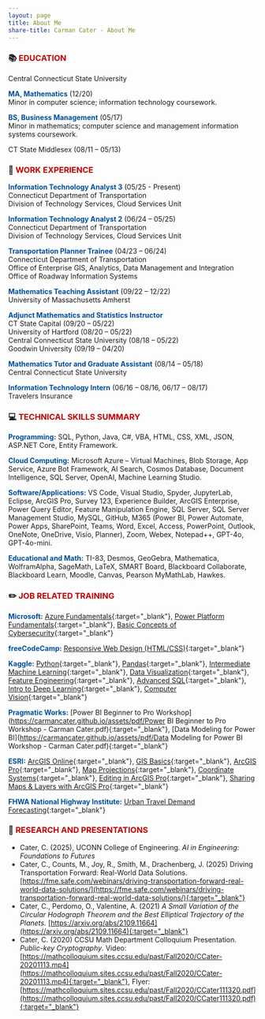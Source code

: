 ```yaml
---
layout: page
title: About Me
share-title: Carman Cater - About Me
---
```


### :books: <span style="color: #C00000">EDUCATION</span>

Central Connecticut State University 

<span style="color: #004E9A">**MA, Mathematics**</span> (12/20)  
Minor in computer science; information technology coursework.  

<span style="color: #004E9A">**BS, Business Management**</span> (05/17)  
Minor in mathematics; computer science and management information systems coursework.

CT State Middlesex (08/11 – 05/13)

### :office: <span style="color: #C00000">WORK EXPERIENCE</span>

<span style="color: #004E9A">**Information Technology Analyst 3**</span> (05/25 - Present)   
Connecticut Department of Transportation  
Division of Technology Services, Cloud Services Unit  

<span style="color: #004E9A">**Information Technology Analyst 2**</span> (06/24 – 05/25)   
Connecticut Department of Transportation  
Division of Technology Services, Cloud Services Unit  

<span style="color: #004E9A">**Transportation Planner Trainee**</span>  (04/23 – 06/24)  
Connecticut Department of Transportation  
Office of Enterprise GIS, Analytics, Data Management and Integration  
Office of Roadway Information Systems

<span style="color: #004E9A">**Mathematics Teaching Assistant**</span> (09/22 – 12/22)  
University of Massachusetts Amherst

<span style="color: #004E9A">**Adjunct Mathematics and Statistics Instructor**</span>  
CT State Capital (09/20 – 05/22)  
University of Hartford (08/20 – 05/22)  
Central Connecticut State University (08/18 – 05/22)  
Goodwin University (09/19 – 04/20)

<span style="color: #004E9A">**Mathematics Tutor and Graduate Assistant**</span> (08/14 – 05/18)  
Central Connecticut State University 

<span style="color: #004E9A">**Information Technology Intern**</span> (06/16 – 08/16, 06/17 – 08/17)  
Travelers Insurance

### :computer: <span style="color: #C00000">TECHNICAL SKILLS SUMMARY</span>

<span style="color: #004E9A">**Programming:**</span> SQL, Python, Java, C#, VBA, HTML, CSS, XML, JSON, ASP.NET Core, Entity Framework.

<span style="color: #004E9A">**Cloud Computing:**</span> Microsoft Azure – Virtual Machines, Blob Storage, App Service, Azure Bot Framework, AI Search, Cosmos Database, Document Intelligence, SQL Server, OpenAI, Machine Learning Studio.

<span style="color: #004E9A">**Software/Applications:**</span> VS Code, Visual Studio, Spyder, JupyterLab, Eclipse, ArcGIS Pro, Survey 123, Experience Builder, ArcGIS Enterprise, Power Query Editor, Feature Manipulation Engine, SQL Server, SQL Server Management Studio, MySQL, GitHub, M365 (Power BI, Power Automate, Power Apps, SharePoint, Teams, Word, Excel, Access, PowerPoint, Outlook, OneNote, OneDrive, Visio, Planner), Zoom, Webex, Notepad++, GPT-4o, GPT-4o-mini.

<span style="color: #004E9A">**Educational and Math:**</span> TI-83, Desmos, GeoGebra, Mathematica, WolframAlpha, SageMath, LaTeX, SMART Board, Blackboard Collaborate, Blackboard Learn, Moodle, Canvas, Pearson MyMathLab, Hawkes. 

### :pencil2: <span style="color: #C00000">JOB RELATED TRAINING</span>

<span style="color: #004E9A">**Microsoft:**</span> [Azure Fundamentals](https://learn.microsoft.com/en-us/users/carmancater/transcript/dg8qqte0kn16o9j?tab=tab-learning-paths){:target="_blank"}, [Power Platform Fundamentals](https://learn.microsoft.com/en-us/users/carmancater/transcript/dg8qqte0kn16o9j?tab=tab-learning-paths){:target="_blank"}, [Basic Concepts of Cybersecurity](https://learn.microsoft.com/en-us/users/carmancater/transcript/dg8qqte0kn16o9j?tab=tab-learning-paths){:target="_blank"}

<span style="color: #004E9A">**freeCodeCamp:**</span> [Responsive Web Design (HTML/CSS)](https://www.freecodecamp.org/certification/niteoneuaf/responsive-web-design){:target="_blank"}

<span style="color: #004E9A">**Kaggle:**</span> [Python](https://www.kaggle.com/learn/certification/ccater/python){:target="_blank"}, [Pandas](https://www.kaggle.com/learn/certification/ccater/pandas){:target="_blank"}, [Intermediate Machine Learning](https://www.kaggle.com/learn/certification/ccater/intermediate-machine-learning){:target="_blank"}, [Data Visualization](https://www.kaggle.com/learn/certification/ccater/data-visualization){:target="_blank"}, [Feature Engineering](https://www.kaggle.com/learn/certification/ccater/feature-engineering){:target="_blank"}, [Advanced SQL](https://www.kaggle.com/learn/certification/ccater/advanced-sql){:target="_blank"}, [Intro to Deep Learning](https://www.kaggle.com/learn/certification/ccater/intro-to-deep-learning){:target="_blank"}, [Computer Vision](https://www.kaggle.com/learn/certification/ccater/computer-vision){:target="_blank"}

<span style="color: #004E9A">**Pragmatic Works:**</span> [Power BI Beginner to Pro Workshop](https://carmancater.github.io/assets/pdf/Power BI Beginner to Pro Workshop - Carman Cater.pdf){:target="_blank"}, [Data Modeling for Power BI](https://carmancater.github.io/assets/pdf/Data Modeling for Power BI Workshop - Carman Cater.pdf){:target="_blank"}

<span style="color: #004E9A">**ESRI:**</span> [ArcGIS Online](https://www.esri.com/training/TrainingRecord/Certificate/niteoneuaf/63f397c9d7c0ad50296133a0/300){:target="_blank"}, [GIS Basics](https://www.esri.com/training/TrainingRecord/Certificate/carman.cater_CTDOT/64b6ac3a4a632523fe3afb64/240){:target="_blank"}, [ArcGIS Pro](https://www.esri.com/training/TrainingRecord/Certificate/carman.cater_CTDOT/64cbf5a958ad78436f8e0ea5/240){:target="_blank"}, [Map Projections](https://www.esri.com/training/TrainingRecord/Certificate/carman.cater_CTDOT/654a81cbc2e70746bde1b7de/300){:target="_blank"}, [Coordinate Systems](https://www.esri.com/training/TrainingRecord/Certificate/carman.cater_CTDOT/65b080cb498903513abf54e0/300){:target="_blank"}, [Editing in ArcGIS Pro](https://www.esri.com/training/TrainingRecord/Certificate/carman.cater_CTDOT/6608276001ad13002759e586/240){:target="_blank"}, [Sharing Maps & Layers with ArcGIS Pro](https://www.esri.com/training/TrainingRecord/Certificate/carman.cater_CTDOT/6611e0626e9a9a13a9f81e0a/240){:target="_blank"}

<span style="color: #004E9A">**FHWA National Highway Institute:**</span> [Urban Travel Demand Forecasting](https://www.nhi.fhwa.dot.gov/downloads/catalog/FHWA-NHI-152054.pdf){:target="_blank"}

### :page_facing_up: <span style="color: #C00000">RESEARCH AND PRESENTATIONS</span>

- Cater, C. (2025), UCONN College of Engineering. *AI in Engineering: Foundations to Futures*
- Cater, C., Counts, M., Joy, R., Smith, M., Drachenberg, J. (2025) Driving Transportation Forward: Real-World Data Solutions. [https://fme.safe.com/webinars/driving-transportation-forward-real-world-data-solutions/](https://fme.safe.com/webinars/driving-transportation-forward-real-world-data-solutions/){:target="_blank"}
- Cater, C., Perdomo, O., Valentine, A. (2021) *A Small Variation of the Circular Hodograph Theorem and the Best Elliptical Trajectory of the Planets.*  [https://arxiv.org/abs/2109.11664](https://arxiv.org/abs/2109.11664){:target="_blank"}
- Cater, C. (2020) CCSU Math Department Colloquium Presentation. *Public-key Cryptography*. Video: [https://mathcolloquium.sites.ccsu.edu/past/Fall2020/CCater-20201113.mp4](https://mathcolloquium.sites.ccsu.edu/past/Fall2020/CCater-20201113.mp4){:target="_blank"}, Flyer: [https://mathcolloquium.sites.ccsu.edu/past/Fall2020/CCater111320.pdf](https://mathcolloquium.sites.ccsu.edu/past/Fall2020/CCater111320.pdf){:target="_blank"}